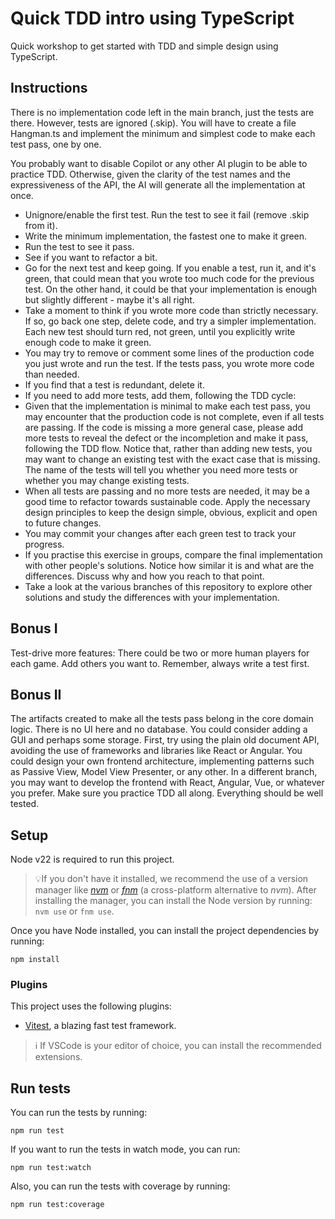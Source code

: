 # Quick TDD intro using TypeScript

Quick workshop to get started with TDD and
simple design using TypeScript. 

## Instructions

There is no implementation code left in the main branch, just the tests are there. However, tests are ignored (.skip). You will have to create a file Hangman.ts and implement the minimum and simplest code to make each test pass, one by one.

You probably want to disable Copilot or any other AI plugin to be able to practice TDD. Otherwise, given the clarity of the test names and the expressiveness of the API, the AI will generate all the implementation at once. 

* Unignore/enable the first test. Run the test to see it fail (remove .skip from it).
* Write the minimum implementation, the fastest one to make it green.
* Run the test to see it pass.
* See if you want to refactor a bit.
* Go for the next test and keep going. If you enable a test, run it, and it's green, that could mean that you wrote too much code for the previous test. On the other hand, it could be that your implementation is enough but slightly different - maybe it's all right. 
* Take a moment to think if you wrote more code than strictly necessary. If so, go back one step, delete code, and try a simpler implementation. Each new test should turn red, not green, until you explicitly write enough code to make it green. 
* You may try to remove or comment some lines of the production code you just wrote and run the test. If the tests pass, you wrote more code than needed. 
* If you find that a test is redundant, delete it. 
* If you need to add more tests, add them, following the TDD cycle:
* Given that the implementation is minimal to make each test pass, you may encounter that the production code is not complete, even if all tests are passing. If the code is missing a more general case, please add more tests to reveal the defect or the incompletion and make it pass, following the TDD flow. Notice that, rather than adding new tests, you may want to change an existing test with the exact case that is missing. The name of the tests will tell you whether you need more tests or whether you may change existing tests. 
* When all tests are passing and no more tests are needed, it may be a good time to refactor towards sustainable code. Apply the necessary design principles to keep the design simple, obvious, explicit and open to future changes.
* You may commit your changes after each green test to track your progress.  
* If you practise this exercise in groups, compare the final implementation with other people's solutions. Notice how similar it is and what are the differences. Discuss why and how you reach to that point. 
* Take a look at the various branches of this repository to explore other solutions and study the differences with your implementation.

## Bonus I

Test-drive more features: There could be two or more human players for each game. Add others you want to. Remember, always write a test first. 

## Bonus II

The artifacts created to make all the tests pass belong in the core domain logic. There is no UI here and no database. You could consider adding a GUI and perhaps some storage. First, try using the plain old document API, avoiding the use of frameworks and libraries like React or Angular. You could design your own frontend architecture, implementing patterns such as Passive View, Model View Presenter, or any other. In a different branch, you may want to develop the frontend with React, Angular, Vue, or whatever you prefer. Make sure you practice TDD all along. Everything should be well tested.


## Setup

Node v22 is required to run this project.

> 💡If you don't have it installed, we recommend the use of a version manager
> like [_nvm_](https://github.com/nvm-sh/nvm) or [_fnm_](https://github.com/Schniz/fnm) (a cross-platform alternative to
> _nvm_). After installing the manager, you can install the Node version by running: `nvm use` or `fnm use`.

Once you have Node installed, you can install the project dependencies by running:

`npm install`

### Plugins

This project uses the following plugins:

- [Vitest](https://vitest.dev/), a blazing fast test framework.

> ℹ️ If VSCode is your editor of choice, you can install the recommended extensions.

## Run tests

You can run the tests by running:

`npm run test`

If you want to run the tests in watch mode, you can run:

`npm run test:watch`

Also, you can run the tests with coverage by running:

`npm run test:coverage`
